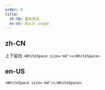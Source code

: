 ```yaml
---
order: 0
title:
  zh-CN: 基本用法
  en-US: Basic usage
---
```


## zh-CN

上下留白 ```<WhiteSpace size='md'></WhiteSpace>```

## en-US

```<WhiteSpace size='md'></WhiteSpace>```

